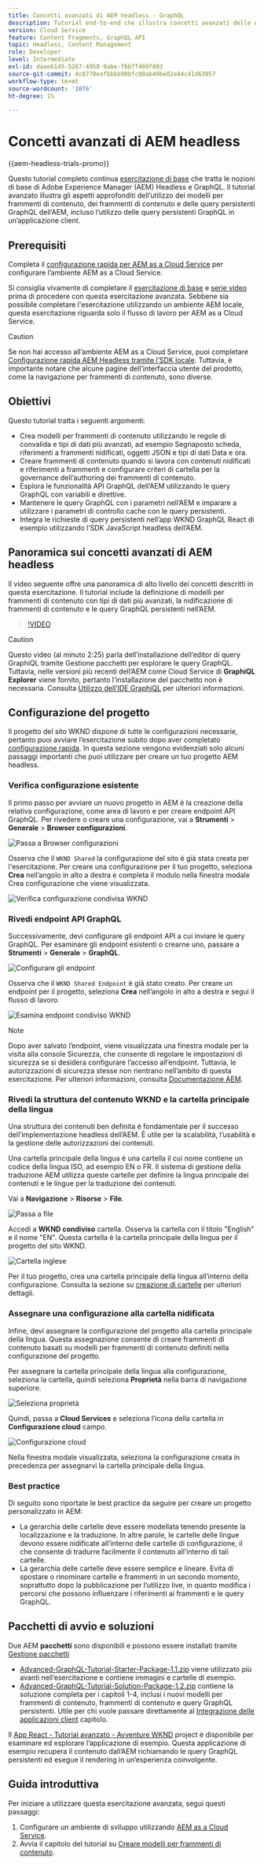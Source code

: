 ```yaml
---
title: Concetti avanzati di AEM headless - GraphQL
description: Tutorial end-to-end che illustra concetti avanzati delle API GraphQL di Adobe Experience Manager (AEM).
version: Cloud Service
feature: Content Fragments, GraphQL API
topic: Headless, Content Management
role: Developer
level: Intermediate
exl-id: daae6145-5267-4958-9abe-f6b7f469f803
source-git-commit: 4c0770eafbbbb90bfc00ab49be02e84c41d63057
workflow-type: tm+mt
source-wordcount: '1076'
ht-degree: 1%

---
```


# Concetti avanzati di AEM headless

{{aem-headless-trials-promo}}

Questo tutorial completo continua [esercitazione di base](../multi-step/overview.md) che tratta le nozioni di base di Adobe Experience Manager (AEM) Headless e GraphQL. Il tutorial avanzato illustra gli aspetti approfonditi dell’utilizzo dei modelli per frammenti di contenuto, dei frammenti di contenuto e delle query persistenti GraphQL dell’AEM, incluso l’utilizzo delle query persistenti GraphQL in un’applicazione client.

## Prerequisiti

Completa il [configurazione rapida per AEM as a Cloud Service](../quick-setup/cloud-service.md) per configurare l’ambiente AEM as a Cloud Service.

Si consiglia vivamente di completare il [esercitazione di base](../multi-step/overview.md) e [serie video](../video-series/modeling-basics.md) prima di procedere con questa esercitazione avanzata. Sebbene sia possibile completare l&#39;esercitazione utilizzando un ambiente AEM locale, questa esercitazione riguarda solo il flusso di lavoro per AEM as a Cloud Service.

>[!CAUTION]
>
>Se non hai accesso all’ambiente AEM as a Cloud Service, puoi completare [Configurazione rapida AEM Headless tramite l’SDK locale](https://experienceleague.adobe.com/docs/experience-manager-learn/getting-started-with-aem-headless/graphql/quick-setup/local-sdk.html). Tuttavia, è importante notare che alcune pagine dell’interfaccia utente del prodotto, come la navigazione per frammenti di contenuto, sono diverse.



## Obiettivi

Questo tutorial tratta i seguenti argomenti:

* Crea modelli per frammenti di contenuto utilizzando le regole di convalida e tipi di dati più avanzati, ad esempio Segnaposto scheda, riferimenti a frammenti nidificati, oggetti JSON e tipi di dati Data e ora.
* Creare frammenti di contenuto quando si lavora con contenuti nidificati e riferimenti a frammenti e configurare criteri di cartella per la governance dell’authoring dei frammenti di contenuto.
* Esplora le funzionalità API GraphQL dell’AEM utilizzando le query GraphQL con variabili e direttive.
* Mantenere le query GraphQL con i parametri nell’AEM e imparare a utilizzare i parametri di controllo cache con le query persistenti.
* Integra le richieste di query persistenti nell’app WKND GraphQL React di esempio utilizzando l’SDK JavaScript headless dell’AEM.

## Panoramica sui concetti avanzati di AEM headless

Il video seguente offre una panoramica di alto livello dei concetti descritti in questa esercitazione. Il tutorial include la definizione di modelli per frammenti di contenuto con tipi di dati più avanzati, la nidificazione di frammenti di contenuto e le query GraphQL persistenti nell’AEM.

>[!VIDEO](https://video.tv.adobe.com/v/340035?quality=12&learn=on)

>[!CAUTION]
>
>Questo video (al minuto 2:25) parla dell’installazione dell’editor di query GraphiQL tramite Gestione pacchetti per esplorare le query GraphQL. Tuttavia, nelle versioni più recenti dell’AEM come Cloud Service di **GraphiQL Explorer** viene fornito, pertanto l’installazione del pacchetto non è necessaria. Consulta [Utilizzo dell’IDE GraphiQL](https://experienceleague.adobe.com/docs/experience-manager-cloud-service/content/headless/graphql-api/graphiql-ide.html) per ulteriori informazioni.


## Configurazione del progetto

Il progetto del sito WKND dispone di tutte le configurazioni necessarie, pertanto puoi avviare l’esercitazione subito dopo aver completato [configurazione rapida](../quick-setup/cloud-service.md). In questa sezione vengono evidenziati solo alcuni passaggi importanti che puoi utilizzare per creare un tuo progetto AEM headless.


### Verifica configurazione esistente

Il primo passo per avviare un nuovo progetto in AEM è la creazione della relativa configurazione, come area di lavoro e per creare endpoint API GraphQL. Per rivedere o creare una configurazione, vai a **Strumenti** > **Generale** > **Browser configurazioni**.

![Passa a Browser configurazioni](assets/overview/create-configuration.png)

Osserva che il `WKND Shared` la configurazione del sito è già stata creata per l&#39;esercitazione. Per creare una configurazione per il tuo progetto, seleziona **Crea** nell’angolo in alto a destra e completa il modulo nella finestra modale Crea configurazione che viene visualizzata.

![Verifica configurazione condivisa WKND](assets/overview/review-wknd-shared-configuration.png)

### Rivedi endpoint API GraphQL

Successivamente, devi configurare gli endpoint API a cui inviare le query GraphQL. Per esaminare gli endpoint esistenti o crearne uno, passare a **Strumenti** > **Generale** > **GraphQL**.

![Configurare gli endpoint](assets/overview/endpoints.png)

Osserva che il `WKND Shared Endpoint` è già stato creato. Per creare un endpoint per il progetto, seleziona **Crea** nell’angolo in alto a destra e segui il flusso di lavoro.

![Esamina endpoint condiviso WKND](assets/overview/review-wknd-shared-endpoint.png)

>[!NOTE]
>
> Dopo aver salvato l’endpoint, viene visualizzata una finestra modale per la visita alla console Sicurezza, che consente di regolare le impostazioni di sicurezza se si desidera configurare l’accesso all’endpoint. Tuttavia, le autorizzazioni di sicurezza stesse non rientrano nell’ambito di questa esercitazione. Per ulteriori informazioni, consulta [Documentazione AEM](https://experienceleague.adobe.com/docs/experience-manager-65/administering/security/security.html?lang=it).

### Rivedi la struttura del contenuto WKND e la cartella principale della lingua

Una struttura dei contenuti ben definita è fondamentale per il successo dell’implementazione headless dell’AEM. È utile per la scalabilità, l’usabilità e la gestione delle autorizzazioni dei contenuti.

Una cartella principale della lingua è una cartella il cui nome contiene un codice della lingua ISO, ad esempio EN o FR. Il sistema di gestione della traduzione AEM utilizza queste cartelle per definire la lingua principale dei contenuti e le lingue per la traduzione dei contenuti.

Vai a **Navigazione** > **Risorse** > **File**.

![Passa a file](assets/overview/files.png)

Accedi a **WKND condiviso** cartella. Osserva la cartella con il titolo &quot;English&quot; e il nome &quot;EN&quot;. Questa cartella è la cartella principale della lingua per il progetto del sito WKND.

![Cartella inglese](assets/overview/english.png)

Per il tuo progetto, crea una cartella principale della lingua all’interno della configurazione. Consulta la sezione su [creazione di cartelle](/help/headless-tutorial/graphql/advanced-graphql/author-content-fragments.md#create-folders) per ulteriori dettagli.

### Assegnare una configurazione alla cartella nidificata

Infine, devi assegnare la configurazione del progetto alla cartella principale della lingua. Questa assegnazione consente di creare frammenti di contenuto basati su modelli per frammenti di contenuto definiti nella configurazione del progetto.

Per assegnare la cartella principale della lingua alla configurazione, seleziona la cartella, quindi seleziona **Proprietà** nella barra di navigazione superiore.

![Seleziona proprietà](assets/overview/properties.png)

Quindi, passa a **Cloud Services** e seleziona l’icona della cartella in **Configurazione cloud** campo.

![Configurazione cloud](assets/overview/cloud-conf.png)

Nella finestra modale visualizzata, seleziona la configurazione creata in precedenza per assegnarvi la cartella principale della lingua.

### Best practice

Di seguito sono riportate le best practice da seguire per creare un progetto personalizzato in AEM:

* La gerarchia delle cartelle deve essere modellata tenendo presente la localizzazione e la traduzione. In altre parole, le cartelle delle lingue devono essere nidificate all’interno delle cartelle di configurazione, il che consente di tradurre facilmente il contenuto all’interno di tali cartelle.
* La gerarchia delle cartelle deve essere semplice e lineare. Evita di spostare o rinominare cartelle e frammenti in un secondo momento, soprattutto dopo la pubblicazione per l’utilizzo live, in quanto modifica i percorsi che possono influenzare i riferimenti ai frammenti e le query GraphQL.

## Pacchetti di avvio e soluzioni

Due AEM **pacchetti** sono disponibili e possono essere installati tramite [Gestione pacchetti](/help/headless-tutorial/graphql/advanced-graphql/author-content-fragments.md#sample-content)

* [Advanced-GraphQL-Tutorial-Starter-Package-1.1.zip](/help/headless-tutorial/graphql/advanced-graphql/assets/tutorial-files/Advanced-GraphQL-Tutorial-Starter-Package-1.1.zip) viene utilizzato più avanti nell’esercitazione e contiene immagini e cartelle di esempio.
* [Advanced-GraphQL-Tutorial-Solution-Package-1.2.zip](/help/headless-tutorial/graphql/advanced-graphql/assets/tutorial-files/Advanced-GraphQL-Tutorial-Solution-Package-1.2.zip) contiene la soluzione completa per i capitoli 1-4, inclusi i nuovi modelli per frammenti di contenuto, frammenti di contenuto e query GraphQL persistenti. Utile per chi vuole passare direttamente al [Integrazione delle applicazioni client](/help/headless-tutorial/graphql/advanced-graphql/client-application-integration.md) capitolo.


Il [App React - Tutorial avanzato - Avventure WKND](https://github.com/adobe/aem-guides-wknd-graphql/blob/main/advanced-tutorial/README.md) project è disponibile per esaminare ed esplorare l’applicazione di esempio. Questa applicazione di esempio recupera il contenuto dall’AEM richiamando le query GraphQL persistenti ed esegue il rendering in un’esperienza coinvolgente.

## Guida introduttiva

Per iniziare a utilizzare questa esercitazione avanzata, segui questi passaggi:

1. Configurare un ambiente di sviluppo utilizzando [AEM as a Cloud Service](../quick-setup/cloud-service.md).
1. Avvia il capitolo del tutorial su [Creare modelli per frammenti di contenuto](/help/headless-tutorial/graphql/advanced-graphql/create-content-fragment-models.md).
